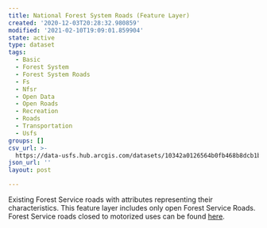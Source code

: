 ```yaml
---
title: National Forest System Roads (Feature Layer)
created: '2020-12-03T20:28:32.980859'
modified: '2021-02-10T19:09:01.859904'
state: active
type: dataset
tags:
  - Basic
  - Forest System
  - Forest System Roads
  - Fs
  - Nfsr
  - Open Data
  - Open Roads
  - Recreation
  - Roads
  - Transportation
  - Usfs
groups: []
csv_url: >-
  https://data-usfs.hub.arcgis.com/datasets/10342a0126564b0fb468b8dcb1b94b3a_0.csv?outSR=%7B%22latestWkid%22%3A4269%2C%22wkid%22%3A4269%7D
json_url: ''
layout: post

---
```

Existing Forest Service roads with attributes representing their characteristics. This feature layer includes only open Forest Service Roads. Forest Service roads closed to motorized uses can be found <a href='https://usfs.maps.arcgis.com/home/item.html?id=b365db10bd29460dbd5ab152aa2116c0' rel='nofollow ugc' target='_blank'>here</a>.
